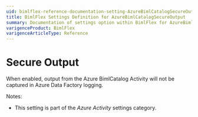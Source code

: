 ```yaml
---
uid: bimlflex-reference-documentation-setting-AzureBimlCatalogSecureOutput
title: BimlFlex Settings Definition for AzureBimlCatalogSecureOutput
summary: Documentation of settings option within BimlFlex for AzureBimlCatalogSecureOutput
varigenceProduct: BimlFlex
varigenceArticleType: Reference
---
```


# Secure Output

When enabled, output from the Azure BimlCatalog Activity will not be captured in Azure Data Factory logging.

Notes:

* This setting is part of the *Azure Activity* settings category.
